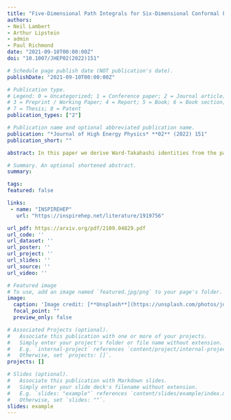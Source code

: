 ```yaml
---
title: "Five-Dimensional Path Integrals for Six-Dimensional Conformal Field Theories"
authors:
- Neil Lambert
- Arthur Lipstein
- admin
- Paul Richmond
date: "2021-09-10T00:00:00Z"
doi: "10.1007/JHEP02(2022)151"

# Schedule page publish date (NOT publication's date).
publishDate: "2021-09-10T00:00:00Z"

# Publication type.
# Legend: 0 = Uncategorized; 1 = Conference paper; 2 = Journal article;
# 3 = Preprint / Working Paper; 4 = Report; 5 = Book; 6 = Book section;
# 7 = Thesis; 8 = Patent
publication_types: ["2"]

# Publication name and optional abbreviated publication name.
publication: "*Journal of High Energy Physics* **02** (2022) 151"
publication_short: ""

abstract: In this paper we derive Ward-Takahashi identities from the path integral of supersymmetric five-dimensional field theories with an $SU(1,3)$ spacetime symmetry in the presence of instantons. We explicitly show how $SU(1,3)$ is enhanced to $SU(1,3)\\times U(1)$ where the additional $U(1)$ acts non-perturbatively. Solutions to such Ward-Takahashi identities were previously obtained from correlators of six-dimensional Lorentzian conformal field theories but where the instanton number was replaced by the momentum along a null direction. Here we study the reverse procedure whereby we construct correlation functions out of towers of five-dimensional operators which satisfy the Ward-Takahashi identities of a six-dimensional conformal field theory. This paves the way to computing observables in six dimensions using five-dimensional path integral techniques. We also argue that, once the instanton sector is included into the path integral, the coupling of the five-dimensional Lagrangian must be quantised, leaving no free continuous parameters.

# Summary. An optional shortened abstract.
summary:

tags:
featured: false

links:
 - name: "INSPIREHEP"
   url: "https://inspirehep.net/literature/1919756"

url_pdf: https://arxiv.org/pdf/2109.04829.pdf
url_code: ''
url_dataset: ''
url_poster: ''
url_project: ''
url_slides: ''
url_source: ''
url_video: ''

# Featured image
# To use, add an image named `featured.jpg/png` to your page's folder. 
image:
  caption: 'Image credit: [**Unsplash**](https://unsplash.com/photos/jdD8gXaTZsc)'
  focal_point: ""
  preview_only: false

# Associated Projects (optional).
#   Associate this publication with one or more of your projects.
#   Simply enter your project's folder or file name without extension.
#   E.g. `internal-project` references `content/project/internal-project/index.md`.
#   Otherwise, set `projects: []`.
projects: []

# Slides (optional).
#   Associate this publication with Markdown slides.
#   Simply enter your slide deck's filename without extension.
#   E.g. `slides: "example"` references `content/slides/example/index.md`.
#   Otherwise, set `slides: ""`.
slides: example
---
```

